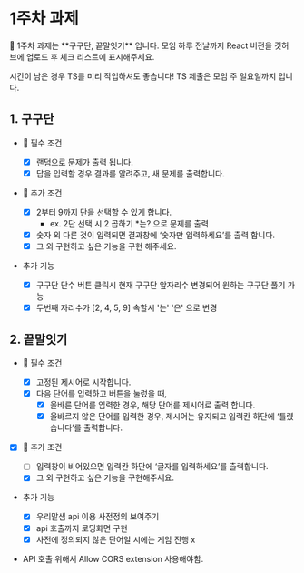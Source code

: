 # 1주차 과제

<aside>
💛 1주차 과제는 **구구단, 끝말잇기** 입니다.
모임 하루 전날까지 React 버전을 깃허브에 업로드 후 체크 리스트에 표시해주세요.

시간이 남은 경우 TS를 미리 작업하셔도 좋습니다!
TS 제출은 모임 주 일요일까지 입니다.

</aside>

## 1. 구구단

- 🚩 필수 조건

  - [x] 랜덤으로 문제가 출력 됩니다.
  - [x] 답을 입력할 경우 결과를 알려주고, 새 문제를 출력합니다.

- 🌟 추가 조건

  - [x] 2부터 9까지 단을 선택할 수 있게 합니다.
    - ex. 2단 선택 시 2 곱하기 \*는? 으로 문제를 출력
  - [x] 숫자 외 다른 것이 입력되면 결과창에 ‘숫자만 입력하세요’를 출력 합니다.
  - [x] 그 외 구현하고 싶은 기능을 구현 해주세요.

- 추가 기능
  - [x] 구구단 단수 버튼 클릭시 현재 구구단 앞자리수 변경되어 원하는 구구단 풀기 가능
  - [x] 두번째 자리수가 [2, 4, 5, 9] 속할시 '는' '은' 으로 변경

## 2. 끝말잇기

- 🚩 필수 조건

  - [x] 고정된 제시어로 시작합니다.
  - [x] 다음 단어를 입력하고 버튼을 눌렀을 때,
    - [x] 올바른 단어를 입력한 경우, 해당 단어를 제시어로 출력 합니다.
    - [x] 올바르지 않은 단어를 입력한 경우, 제시어는 유지되고 입력칸 하단에 ‘틀렸습니다’를 출력합니다.

- [x] 🌟 추가 조건

  - [ ] 입력창이 비어있으면 입력칸 하단에 ‘글자를 입력하세요’를 출력합니다.
  - [x] 그 외 구현하고 싶은 기능을 구현해주세요.

- 추가 기능

  - [x] 우리말샘 api 이용 사전정의 보여주기
  - [x] api 호출까지 로딩화면 구현
  - [x] 사전에 정의되지 않은 단어일 시에는 게임 진행 x

- API 호출 위해서 Allow CORS extension 사용해야함.
